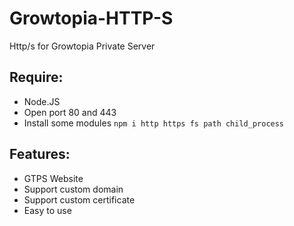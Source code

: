 # Growtopia-HTTP-S
Http/s for Growtopia Private Server

## Require:
- Node.JS
- Open port 80 and 443
- Install some modules
  `npm i http https fs path child_process`

## Features:
- GTPS Website
- Support custom domain
- Support custom certificate
- Easy to use
